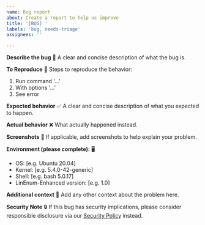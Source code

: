 ```yaml
---
name: Bug report
about: Create a report to help us improve
title: '[BUG] '
labels: 'bug, needs-triage'
assignees: ''

---
```


**Describe the bug** 🐛
A clear and concise description of what the bug is.

**To Reproduce** 🔄
Steps to reproduce the behavior:
1. Run command '...'
2. With options '...'
3. See error

**Expected behavior** ✅
A clear and concise description of what you expected to happen.

**Actual behavior** ❌
What actually happened instead.

**Screenshots** 📸
If applicable, add screenshots to help explain your problem.

**Environment (please complete):** 🖥️
 - OS: [e.g. Ubuntu 20.04]
 - Kernel: [e.g. 5.4.0-42-generic]
 - Shell: [e.g. bash 5.0.17]
 - LinEnum-Enhanced version: [e.g. 1.0]

**Additional context** 📝
Add any other context about the problem here.

**Security Note** 🔒
If this bug has security implications, please consider responsible disclosure via our [Security Policy](../../SECURITY.md) instead.